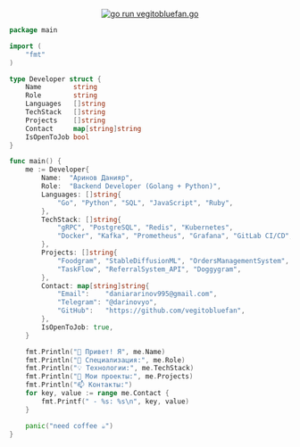 <p align="center">
  <a href="https://github.com/vegitobluefan/vegitobluefan/blob/main/Аринов_Данияр_Резюме.pdf" target="_blank">
    <img src="https://img.shields.io/badge/▶️%20go%20run-vegito%2Fmain.go-brightgreen?style=for-the-badge&logo=go&logoColor=white" alt="go run vegitobluefan.go" />
  </a>
</p>

```go
package main

import (
	"fmt"
)

type Developer struct {
	Name        string
	Role        string
	Languages   []string
	TechStack   []string
	Projects    []string
	Contact     map[string]string
	IsOpenToJob bool
}

func main() {
	me := Developer{
		Name:  "Аринов Данияр",
		Role:  "Backend Developer (Golang + Python)",
		Languages: []string{
			"Go", "Python", "SQL", "JavaScript", "Ruby",
		},
		TechStack: []string{
			"gRPC", "PostgreSQL", "Redis", "Kubernetes",
			"Docker", "Kafka", "Prometheus", "Grafana", "GitLab CI/CD",
		},
		Projects: []string{
			"Foodgram", "StableDiffusionML", "OrdersManagementSystem",
			"TaskFlow", "ReferralSystem_API", "Doggygram",
		},
		Contact: map[string]string{
			"Email":    "daniararinov995@gmail.com",
			"Telegram": "@darinovyo",
			"GitHub":   "https://github.com/vegitobluefan",
		},
		IsOpenToJob: true,
	}

	fmt.Println("👋 Привет! Я", me.Name)
	fmt.Println("🔧 Специализация:", me.Role)
	fmt.Println("💡 Технологии:", me.TechStack)
	fmt.Println("📂 Мои проекты:", me.Projects)
	fmt.Println("📫 Контакты:")
	for key, value := range me.Contact {
		fmt.Printf(" - %s: %s\n", key, value)
	}

	panic("need coffee ☕️")
}
